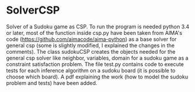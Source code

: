 # SolverCSP
Solver of a Sudoku game as CSP. 
To run the program is needed python 3.4 or later, most of the function inside csp.py have been taken from AIMA's code
(https://github.com/aimacode/aima-python) as a base solver for general csp (some is slightly modified, I explained
the changes in the comments).
The class sudokuCSP creates the objects needed for the general csp solver like neighbor, variables, domain for a sudoku 
game as a constraint satisfaction problem.
The file test.py contains code to execute tests for each inference algorithm on a sudoku board (it is possible 
to choose which board).
A pdf explaining the work (how to model the sudoku problem and tests) have been added.

